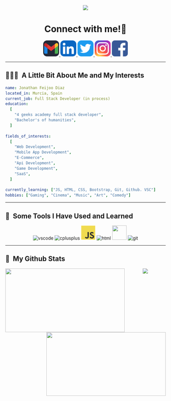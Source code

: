 <p align="center">
  <img src="https://capsule-render.vercel.app/api?type=waving&color=gradient&text=Hello!&height=100&section=header"/>
</p>

<h1 align="center">
  Connect with me!💬
</h1>

<p align="center">
<a href="mailto:jonyoner@gmail.com">
  <img height="50" src="https://raw.githubusercontent.com/tandpfun/skill-icons/main/icons/Gmail-Dark.svg" alt="Gmail" />
</a>
<a href="https://www.linkedin.com/in/.../">
  <img height="50" src="https://raw.githubusercontent.com/tandpfun/skill-icons/main/icons/LinkedIn.svg"/>
</a>
<a href="https://x.com/jony__oner">
  <img height="50" src="https://raw.githubusercontent.com/tandpfun/skill-icons/main/icons/Twitter.svg"/>
</a>
<a href="https://www.instagram.com/jony_oner/">
  <img height="50" src="https://raw.githubusercontent.com/tandpfun/skill-icons/main/icons/Instagram.svg"/>
</a>
<a href="https://www.facebook.com/jony.oner/">
  <img height="50" src="https://github.com/JonyOner/JonyOner/blob/main/4102573_applications_facebook_media_social_icon.png" alt="Facebook" />
</a>
</p>

---

<h2> 👨🏻‍💻 &nbsp;A Little Bit About Me and My Interests</h2>

```yaml
name: Jonathan Feijoo Diaz
located_in: Murcia, Spain
current_job: Full Stack Developer (in process)
education:
  [
    "4 geeks academy full stack developer",
    "Bachelor's of humanities",
  ]

fields_of_interests:
  [
    "Web Development",
    "Mobile App Development",
    "E-Commerce",
    "Api Development",
    "Game Development",
    "SaaS",
  ]
  
currently_learning: ["JS, HTML, CSS, Bootstrap, Git, Github. VSC"]
hobbies: ["Gaming", "Cinema", "Music", "Art", "Comedy"]
```
  
---  
  
<h2> 🚀 &nbsp;Some Tools I Have Used and Learned</h2>
<p align="center">
<img src="https://cdn.jsdelivr.net/gh/devicons/devicon/icons/vscode/vscode-original.svg" alt="vscode" width="45" height="45"/>
<img src="https://cdn.jsdelivr.net/gh/devicons/devicon/icons/cplusplus/cplusplus-original.svg" alt="cplusplus" width="45" height="45"/>
<img src="https://raw.githubusercontent.com/devicons/devicon/master/icons/javascript/javascript-original.svg" alt="javascript" width="45" height="45" />
<img src="https://cdn.jsdelivr.net/gh/devicons/devicon/icons/html5/html5-original.svg" alt="html" width="45" height="45"/>
<img src="https://cdn.jsdelivr.net/gh/devicons/devicon@latest/icons/bootstrap/bootstrap-original-wordmark.svg" width="45" height="45" />     
<img src="https://cdn.jsdelivr.net/gh/devicons/devicon/icons/git/git-original.svg" alt="git" width="45" height="45"/> 
</p>

---

<h2> 🚀 &nbsp;My Github Stats</h2>
<a href="https://github.com/anuraghazra/github-readme-stats">
  <img height=200 width=375 align="left" src="https://github-readme-stats.vercel.app/api?username=JonyOner&show_icons=true&theme=aura" />
</a>
<a href="https://github.com/anuraghazra/convoychat">
  <img height=200 width= 375 align="right" src="https://github-readme-stats.vercel.app/api/top-langs?username=JonyOner&layout=compact&langs_count=8&card_width=320&theme=aura" />
</a>

<p align="center">
  <img src="https://capsule-render.vercel.app/api?type=waving&color=gradient&height=100&section=footer"/>
</p>








